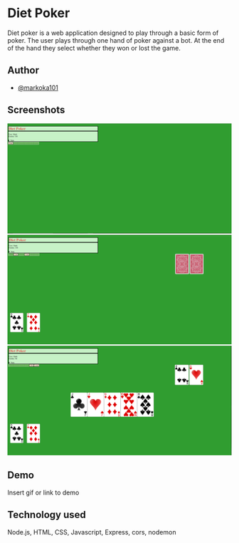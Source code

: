 # Diet Poker

Diet poker is a web application designed to play through a basic form of poker. The user
plays through one hand of poker against a bot. At the end of the hand they select whether
they won or lost the game.


## Author

- [@markoka101](https://github.com/markoka101)


## Screenshots

![screenshot-1](https://github.com/markoka101/poker-capstone/blob/main/poker-capston-sc1.PNG)
![screenshot-2](https://github.com/markoka101/poker-capstone/blob/main/poker-capston-sc2.png)
![screenshot-3](https://github.com/markoka101/poker-capstone/blob/main/poker-capston-sc3.png)


## Demo

Insert gif or link to demo


## Technology used

Node.js, HTML, CSS, Javascript, Express, cors, nodemon
